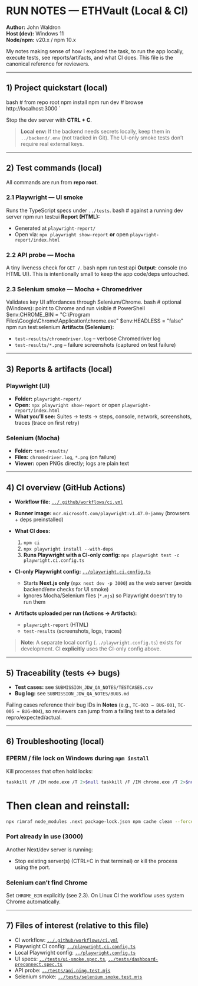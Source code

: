 # RUN NOTES — ETHVault (Local & CI)

**Author:** John Waldron  
**Host (dev):** Windows 11  
**Node/npm:** v20.x / npm 10.x

My notes making sense of how I explored the task, to run the app locally, execute tests, see reports/artifacts, and what CI does. This file is the canonical reference for reviewers.

---

## 1) Project quickstart (local)
bash # from repo root npm install npm run dev # browse http://localhost:3000
`

Stop the dev server with **CTRL + C**.

> **Local env:** If the backend needs secrets locally, keep them in `../backend/.env` (not tracked in Git). The UI-only smoke tests don’t require real external keys.

---

## 2) Test commands (local)

All commands are run from **repo root**.

### 2.1 Playwright — UI smoke

Runs the TypeScript specs under `../tests`.
bash # against a running dev server npm run test:ui
**Report (HTML):**

* Generated at `playwright-report/`
* Open via: `npx playwright show-report` **or** open `playwright-report/index.html`

### 2.2 API probe — Mocha

A tiny liveness check for `GET /`.
bash npm run test:api
**Output:** console (no HTML UI). This is intentionally small to keep the app code/deps untouched.

### 2.3 Selenium smoke — Mocha + Chromedriver

Validates key UI affordances through Selenium/Chrome.
bash # optional (Windows): point to Chrome and run visible # PowerShell $env:CHROME_BIN = "C:\Program Files\Google\Chrome\Application\chrome.exe" $env:HEADLESS = "false" npm run test:selenium
**Artifacts (Selenium):**

* `test-results/chromedriver.log` – verbose Chromedriver log
* `test-results/*.png` – failure screenshots (captured on test failure)

---

## 3) Reports & artifacts (local)

### Playwright (UI)

* **Folder:** `playwright-report/`
* **Open:** `npx playwright show-report` or open `playwright-report/index.html`
* **What you’ll see:** Suites → tests → steps, console, network, screenshots, traces (trace on first retry)

### Selenium (Mocha)

* **Folder:** `test-results/`
* **Files:** `chromedriver.log`, `*.png` (on failure)
* **Viewer:** open PNGs directly; logs are plain text

---

## 4) CI overview (GitHub Actions)

* **Workflow file:** [`../.github/workflows/ci.yml`](../.github/workflows/ci.yml)

* **Runner image:** `mcr.microsoft.com/playwright:v1.47.0-jammy` (browsers + deps preinstalled)

* **What CI does:**

  1. `npm ci`
  2. `npx playwright install --with-deps`
  3. **Runs Playwright with a CI-only config:**
     `npx playwright test -c playwright.ci.config.ts`

* **CI-only Playwright config:** [`../playwright.ci.config.ts`](../playwright.ci.config.ts)

  * Starts **Next.js only** (`npx next dev -p 3000`) as the web server (avoids backend/env checks for UI smoke)
  * Ignores Mocha/Selenium files (`*.mjs`) so Playwright doesn’t try to run them

* **Artifacts uploaded per run (Actions → Artifacts):**

  * `playwright-report` (HTML)
  * `test-results` (screenshots, logs, traces)

> **Note:** A separate local config (`../playwright.config.ts`) exists for development. CI **explicitly** uses the CI-only config above.

---

## 5) Traceability (tests ↔ bugs)

* **Test cases:** see `SUBMISSION_JDW_QA_NOTES/TESTCASES.csv`
* **Bug log:** see `SUBMISSION_JDW_QA_NOTES/BUGS.md`

Failing cases reference their bug IDs in **Notes** (e.g., `TC-003 → BUG-001`, `TC-005 → BUG-004`), so reviewers can jump from a failing test to a detailed repro/expected/actual.

---

## 6) Troubleshooting (local)

### EPERM / file lock on Windows during `npm install`

Kill processes that often hold locks:
```bash
taskkill /F /IM node.exe /T 2>$null taskkill /F /IM chrome.exe /T 2>$null taskkill /F /IM chromedriver.exe /T 2>$null
```

# Then clean and reinstall:
```bash
npx rimraf node_modules .next package-lock.json npm cache clean --force npm install
```
### Port already in use (3000)

Another Next/dev server is running:

* Stop existing server(s) (CTRL+C in that terminal) or kill the process using the port.

### Selenium can’t find Chrome

Set `CHROME_BIN` explicitly (see 2.3). On Linux CI the workflow uses system Chrome automatically.

---

## 7) Files of interest (relative to this file)

* CI workflow: [`../.github/workflows/ci.yml`](../.github/workflows/ci.yml)
* Playwright CI config: [`../playwright.ci.config.ts`](../playwright.ci.config.ts)
* Local Playwright config: [`../playwright.config.ts`](../playwright.config.ts)
* UI specs: [`../tests/ui-smoke.spec.ts`](../tests/ui-smoke.spec.ts), [`../tests/dashboard-preconnect.spec.ts`](../tests/dashboard-preconnect.spec.ts)
* API probe: [`../tests/api.ping.test.mjs`](../tests/api.ping.test.mjs)
* Selenium smoke: [`../tests/selenium.smoke.test.mjs`](../tests/selenium.smoke.test.mjs)
